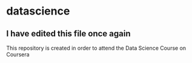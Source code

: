 # datascience

## I have edited this file once again
This repository is created in order to attend the Data Science Course on Coursera
